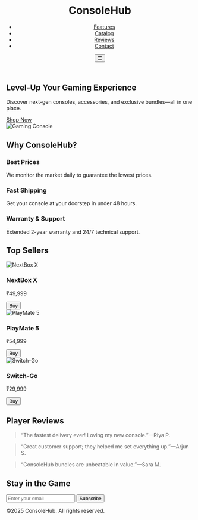 <!DOCTYPE html>
<html lang="en">
<head>
  <meta charset="UTF-8" />
  <meta name="viewport" content="width=device-width, initial-scale=1.0" />
  <title>Gaming Console Hub</title>
  <link rel="stylesheet" href="style.css" />
</head>
<body>
  <header class="navbar">
    <h1 class="logo">Console<span>Hub</span></h1>
    <nav>
      <ul class="nav-links">
        <li><a href="#features">Features</a></li>
        <li><a href="#catalog">Catalog</a></li>
        <li><a href="#reviews">Reviews</a></li>
        <li><a href="#contact">Contact</a></li>
      </ul>
      <button class="hamburger" id="hamburger">&#9776;</button>
    </nav>
  </header>

  <section class="hero">
    <div class="hero-content">
      <h2>Level-Up Your Gaming Experience</h2>
      <p>Discover next-gen consoles, accessories, and exclusive bundles—all in one place.</p>
      <a href="#catalog" class="cta-btn">Shop Now</a>
    </div>
    <img src="https://i.imgur.com/UrXJj5r.png" alt="Gaming Console" class="hero-img" />
  </section>

  <section id="features" class="features">
    <h2 class="section-title">Why ConsoleHub?</h2>
    <div class="feature-grid">
      <div class="card">
        <h3>Best Prices</h3>
        <p>We monitor the market daily to guarantee the lowest prices.</p>
      </div>
      <div class="card">
        <h3>Fast Shipping</h3>
        <p>Get your console at your doorstep in under 48 hours.</p>
      </div>
      <div class="card">
        <h3>Warranty & Support</h3>
        <p>Extended 2-year warranty and 24/7 technical support.</p>
      </div>
    </div>
  </section>

  <section id="catalog" class="catalog">
    <h2 class="section-title">Top Sellers</h2>
    <div class="product-grid">
      <div class="product">
        <img src="https://i.imgur.com/3J8zDgA.png" alt="NextBox X" />
        <h3>NextBox X</h3>
        <p>₹49,999</p>
        <button class="buy-btn">Buy</button>
      </div>
      <div class="product">
        <img src="https://i.imgur.com/x68ggF5.png" alt="PlayMate 5" />
        <h3>PlayMate 5</h3>
        <p>₹54,999</p>
        <button class="buy-btn">Buy</button>
      </div>
      <div class="product">
        <img src="https://i.imgur.com/kLEWAqZ.png" alt="Switch-Go" />
        <h3>Switch-Go</h3>
        <p>₹29,999</p>
        <button class="buy-btn">Buy</button>
      </div>
    </div>
  </section>

  <section id="reviews" class="reviews">
    <h2 class="section-title">Player Reviews</h2>
    <div class="review-slider" id="slider">
      <blockquote>“The fastest delivery ever! Loving my new console.”<span>—Riya P.</span></blockquote>
      <blockquote>“Great customer support; they helped me set everything up.”<span>—Arjun S.</span></blockquote>
      <blockquote>“ConsoleHub bundles are unbeatable in value.”<span>—Sara M.</span></blockquote>
    </div>
  </section>

  <section id="contact" class="contact">
    <h2 class="section-title">Stay in the Game</h2>
    <form id="newsletter">
      <input type="email" placeholder="Enter your email" required />
      <button type="submit">Subscribe</button>
    </form>
  </section>

  <footer class="footer">
    <p>©2025 ConsoleHub. All rights reserved.</p>
  </footer>

  <script src="script.js"></script>
</body>
</html>
